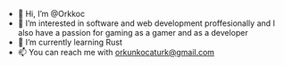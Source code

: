 - 👋 Hi, I’m @Orkkoc
- 👀 I’m interested in software and web development proffesionally and I also have a passion for gaming as a gamer and as a developer 
- 🌱 I’m currently learning Rust
- 📫 You can reach me with orkunkocaturk@gmail.com
<!---
Orkkoc/Orkkoc is a ✨ special ✨ repository because its `README.md` (this file) appears on your GitHub profile.
You can click the Preview link to take a look at your changes.
--->
